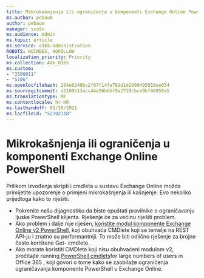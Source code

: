 ```yaml
---
title: Mikrokašnjenja ili ograničenja u komponenti Exchange Online PowerShell
ms.author: pebaum
author: pebaum
manager: scotv
ms.audience: Admin
ms.topic: article
ms.service: o365-administration
ROBOTS: NOINDEX, NOFOLLOW
localization_priority: Priority
ms.collection: Adm_O365
ms.custom:
- "3500011"
- "5106"
ms.openlocfilehash: 204e0248bc2f07f14fa789d1d2999495910ee034
ms.sourcegitcommit: d2108b13acc44e26b65f9a2739cbce9bf98959a5
ms.translationtype: MT
ms.contentlocale: hr-HR
ms.lasthandoff: 05/28/2021
ms.locfileid: "52702118"
---
```

# <a name="micro-delays-or-throttling-in-exchange-online-powershell"></a>Mikrokašnjenja ili ograničenja u komponenti Exchange Online PowerShell

Prilikom izvođenja skripti i cmdleta u sustavu Exchange Online možda primijetite upozorenje o primjeni mikrokašnjenja ili kašnjenje. Evo nekoliko prijedloga kako to riješiti:

- Pokrenite našu dijagnostiku da biste opuštati pravilnike o ograničavanju ljuske PowerShell klijenta. Rješenje će za većinu riješiti problem.
- Ako problem i dalje nije riješen, [koristite modul komponente Exchange Online v2 PowerShell](/powershell/exchange/exchange-online/exchange-online-powershell-v2/exchange-online-powershell-v2?view=exchange-ps&preserve-view=true), koji obuhvaća CMDlete koji se temelje na REST API-ju i znatno su performantniji. To može biti odlično rješenje za brojne često korištene Get- cmdlete.
- Ako morate koristiti CMDlete koji nisu obuhvaćeni modulom v2, pročitajte running [PowerShell cmdlets](https://techcommunity.microsoft.com/t5/exchange-team-blog/updated-running-powershell-cmdlets-for-large-numbers-of-users-in/ba-p/1000628#)for large numbers of users in Office 365 , koji govori o tome kako se zaobilaže ograničenja ograničavanja komponente PowerShell u Exchange Online.
